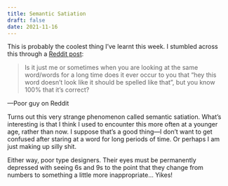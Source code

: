 ```yaml
---
title: Semantic Satiation
draft: false
date: 2021-11-16
---
```


This is probably the coolest thing I’ve learnt this week. I stumbled across this through a [Reddit post](https://www.reddit.com/r/graphic_design/):

<blockquote>Is it just me or sometimes when you are looking at the same word/words for a long time does it ever occur to you that “hey this word doesn’t look like it should be spelled like that”, but you know 100% that it’s correct?
</blockquote>

<figcaption>—Poor guy on Reddit</figcaption>

Turns out this very strange phenomenon called semantic satiation. What’s interesting is that I think I used to encounter this more often at a younger age, rather than now. I suppose that’s a good thing—I don’t want to get confused after staring at a word for long periods of time. Or perhaps I am just making up silly shit.

Either way, poor type designers. Their eyes must be permanently depressed with seeing 6s and 9s to the point that they change from numbers to something a little more inappropriate… Yikes!
